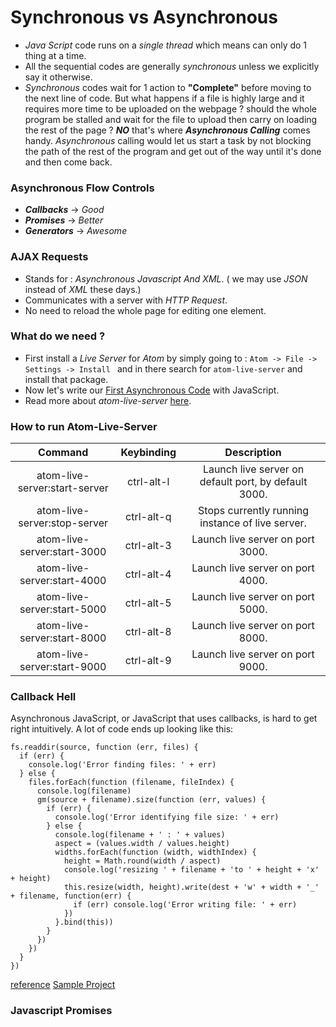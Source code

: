 # Synchronous vs Asynchronous
  - _Java Script_ code runs on a _single thread_ which means can only do 1 thing at a time.
  - All the sequential codes are generally _synchronous_ unless we explicitly say it otherwise.
  - _Synchronous_ codes wait for 1 action to __"Complete"__ before moving to the next line of code.
But what happens if a file is highly large and it requires more time to be uploaded on the webpage ? should the whole program be stalled and wait for the file to upload then carry on loading the rest of the page ? ***NO*** that's where ___Asynchronous Calling___ comes handy. _Asynchronous_ calling would let us start a task by not blocking the path of the rest of the program and get out of the way until it's done and then come back.

### Asynchronous Flow Controls
  - ***Callbacks*** -> _Good_
  - ***Promises*** -> _Better_
  - ***Generators*** -> _Awesome_

### AJAX Requests
  - Stands for : _Asynchronous Javascript And XML_. ( we may use _JSON_ instead of _XML_ these days.)
  - Communicates with a server with _HTTP Request_.
  - No need to reload the whole page for editing one element.

### What do we need ?
  - First install a _Live Server_ for _Atom_ by simply going to : `Atom -> File -> Settings -> Install ` and in there search for `atom-live-server` and install that package.
  - Now let's write our [First Asynchronous Code](https://github.com/hosseindehghanipour1998/Web_Programming/tree/master/6%20-%20Async%20JS/1%20-%20First%20Async%20Request) with JavaScript.
  - Read more about _atom-live-server_  [here](https://atom.io/packages/atom-live-server).

### How to run Atom-Live-Server
| Command  |  Keybinding | Description  |
| :-: | :-: | :-: |
| atom-live-server:start-server | ctrl-alt-l |  Launch live server on default port, by default 3000.  |  
| atom-live-server:stop-server  | ctrl-alt-q |  Stops currently running instance of live server. |   
| atom-live-server:start-3000   | ctrl-alt-3 |  Launch live server on port 3000.  |
| atom-live-server:start-4000   | ctrl-alt-4 |  Launch live server on port 4000.  |
| atom-live-server:start-5000   | ctrl-alt-5 |	Launch live server on port 5000.  |
| atom-live-server:start-8000   | ctrl-alt-8 |	Launch live server on port 8000.  |
| atom-live-server:start-9000   | ctrl-alt-9 |  Launch live server on port 9000.  |

### Callback Hell
Asynchronous JavaScript, or JavaScript that uses callbacks, is hard to get right intuitively. A lot of code ends up looking like this:
```
fs.readdir(source, function (err, files) {
  if (err) {
    console.log('Error finding files: ' + err)
  } else {
    files.forEach(function (filename, fileIndex) {
      console.log(filename)
      gm(source + filename).size(function (err, values) {
        if (err) {
          console.log('Error identifying file size: ' + err)
        } else {
          console.log(filename + ' : ' + values)
          aspect = (values.width / values.height)
          widths.forEach(function (width, widthIndex) {
            height = Math.round(width / aspect)
            console.log('resizing ' + filename + 'to ' + height + 'x' + height)
            this.resize(width, height).write(dest + 'w' + width + '_' + filename, function(err) {
              if (err) console.log('Error writing file: ' + err)
            })
          }.bind(this))
        }
      })
    })
  }
})
```

[reference](http://callbackhell.com/)
[Sample Project](https://github.com/hosseindehghanipour1998/Web_Programming/tree/master/6%20-%20Async%20JS/2%20-%20Callback%20Hell)

### Javascript Promises
